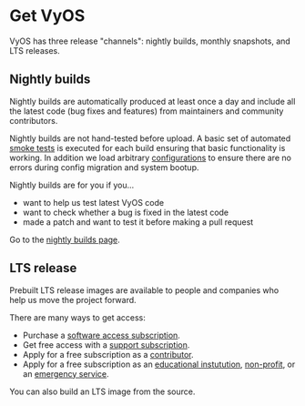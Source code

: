 # Get VyOS

VyOS has three release "channels": nightly builds, monthly snapshots, and LTS releases.

## Nightly builds

Nightly builds are automatically produced at least once a day and include all the latest
code (bug fixes and features) from maintainers and community contributors.

Nightly builds are not hand-tested before upload. A basic set of automated
[smoke tests](https://github.com/vyos/vyos-1x/tree/current/smoketest/scripts/cli) is executed
for each build ensuring that basic functionality is working. In addition we load arbitrary
[configurations](https://github.com/vyos/vyos-1x/tree/current/smoketest/configs) to ensure
there are no errors during config migration and system bootup.

Nightly builds are for you if you...

* want to help us test latest VyOS code
* want to check whether a bug is fixed in the latest code
* made a patch and want to test it before making a pull request

Go to the [nightly builds page](/get/nightly-builds).

## LTS release

Prebuilt LTS release images are available to people and companies who help us move the project
forward.

There are many ways to get access:

* Purchase a [software access subscription](https://vyos.io/subscriptions/software/).
* Get free access with a [support subscription](https://vyos.io/subscriptions/support/).
* Apply for a free subscription as a [contributor](/get/contributor-subscriptions).
* Apply for a free subscription as an
  [educational instutution](https://vyos.io/community/for-educational-institutions/),
  [non-profit](https://vyos.io/community/for-non-commercial-organizations/), or an
  [emergency service](http://vyos.io/community/for-first-responders/).

You can also build an LTS image from the source.
